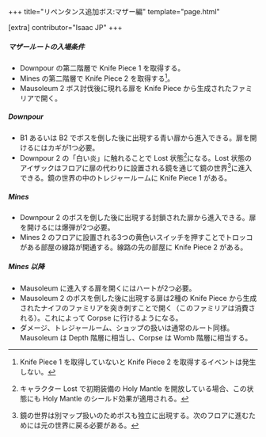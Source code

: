 +++
title="リペンタンス追加ボス:マザー編"
template="page.html"

[extra]
contributor="Isaac JP"
+++

##### マザールートの入場条件

- Downpour の第二階層で Knife Piece 1 を取得する。
- Mines の第二階層で Knife Piece 2 を取得する[^1]。
- Mausoleum 2 ボス討伐後に現れる扉を Knife Piece から生成されたファミリアで開く。

##### Downpour

- B1 あるいは B2 でボスを倒した後に出現する青い扉から進入できる。扉を開けるにはカギが1つ必要。
- Downpour 2 の「白い炎」に触れることで Lost 状態[^2]になる。Lost 状態のアイザックはフロアに扉の代わりに設置される鏡を通じて鏡の世界[^3]に進入できる。鏡の世界の中のトレジャールームに Knife Piece 1 がある。

##### Mines

- Downpour 2 のボスを倒した後に出現する封鎖された扉から進入できる。扉を開けるには爆弾が2つ必要。
- Mines 2 のフロアに設置される3つの黄色いスイッチを押すことでトロッコがある部屋の線路が開通する。線路の先の部屋に Knife Piece 2 がある。

##### Mines 以降

- Mausoleum に進入する扉を開くにはハートが2つ必要。
- Mausoleum 2 のボスを倒した後に出現する扉は2種の Knife Piece から生成されたナイフのファミリアを突き刺すことで開く（このファミリアは消費される）。これによって Corpse に行けるようになる。
- ダメージ、トレジャールーム、ショップの扱いは通常のルート同様。Mausoleum は Depth 階層に相当し、Corpse は Womb 階層に相当する。

[^1]: Knife Piece 1 を取得していないと Knife Piece 2 を取得するイベントは発生しない。

[^2]: キャラクター Lost で初期装備の Holy Mantle を開放している場合、この状態にも Holy Mantle のシールド効果が適用される。

[^3]: 鏡の世界は別マップ扱いのためボスも独立に出現する。次のフロアに進むためには元の世界に戻る必要がある。
